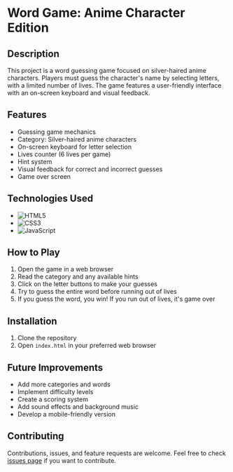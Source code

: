 # Word Game: Anime Character Edition

## Description
This project is a word guessing game focused on silver-haired anime characters. Players must guess the character's name by selecting letters, with a limited number of lives. The game features a user-friendly interface with an on-screen keyboard and visual feedback.

## Features
- Guessing game mechanics
- Category: Silver-haired anime characters
- On-screen keyboard for letter selection
- Lives counter (6 lives per game)
- Hint system
- Visual feedback for correct and incorrect guesses
- Game over screen

## Technologies Used
- ![HTML5](https://img.shields.io/badge/html5-%23E34F26.svg?style=for-the-badge&logo=html5&logoColor=white)
- ![CSS3](https://img.shields.io/badge/css3-%231572B6.svg?style=for-the-badge&logo=css3&logoColor=white)
- ![JavaScript](https://img.shields.io/badge/javascript-%23323330.svg?style=for-the-badge&logo=javascript&logoColor=%23F7DF1E)


## How to Play
1. Open the game in a web browser
2. Read the category and any available hints
3. Click on the letter buttons to make your guesses
4. Try to guess the entire word before running out of lives
5. If you guess the word, you win! If you run out of lives, it's game over

## Installation
1. Clone the repository
2. Open `index.html` in your preferred web browser

## Future Improvements
- Add more categories and words
- Implement difficulty levels
- Create a scoring system
- Add sound effects and background music
- Develop a mobile-friendly version

## Contributing
Contributions, issues, and feature requests are welcome. Feel free to check [issues page](link-to-your-issues-page) if you want to contribute.
